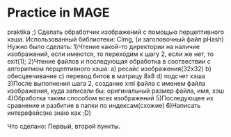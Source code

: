 # Practice in MAGE
praktika ;)
Сделать обработчик изображений с помощью перцептивного хэша.
Использованный библиотеки: CImg, (и заголовочный файл pHash)
Нужно было сделать:
1)Чтение какой-то директории на наличие изображений, если имеются, то переходим к шагу 2, если же нет, то exit(1);
2)Чтение файлов и последующая обработка в соотвествии с алгоритмом перцептивного хэша:
  a) ресайс изображения(32x32)
  b)  обесцвечивание
  c) перевод битов в матрицу 8x8
  d) подсчет хэша
3)После выполнения шага 2, создание xml файла с именем файла изображения, куда записали бы: оригинальный размер файла, имя, хэш
4)Обработка таким способом всех изображений
5)Последующее их сравнение и разбитие в папки по индексам(схожие)
6)Написать интерефейс(не знаю как ;D)

Что сделано:
Первый, второй пункты.


